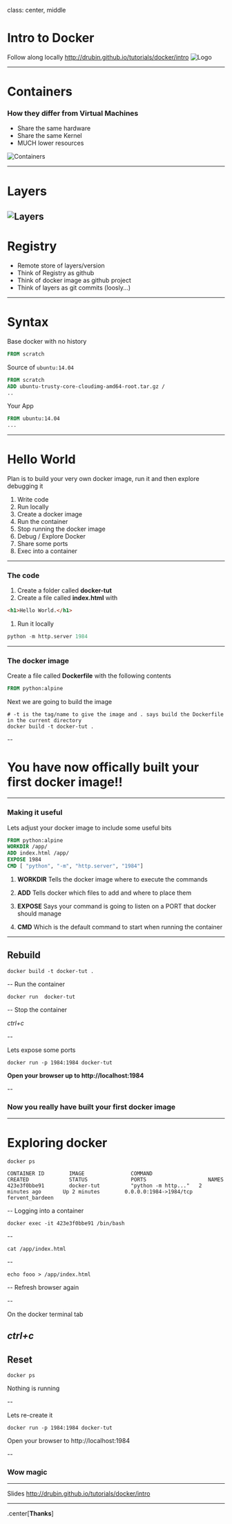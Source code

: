 class: center, middle

# Intro to Docker

Follow along locally http://drubin.github.io/tutorials/docker/intro
![Logo](docker.png) 

---

# Containers 
### How they differ from Virtual Machines

* Share the same hardware
* Share the same Kernel 
* MUCH lower resources 

![Containers](containers.jpg) 

---

# Layers 

![Layers](layers.png) 
---
# Registry

* Remote store of layers/version
* Think of Registry as github
* Think of docker image as github project
* Think of layers as git commits (loosly...)

---

# Syntax 

Base docker with no history
```Dockerfile
FROM scratch
```

Source of `ubuntu:14.04`

```Dockerfile
FROM scratch
ADD ubuntu-trusty-core-cloudimg-amd64-root.tar.gz /
..
```

Your App 
```Dockerfile
FROM ubuntu:14.04
...
```
---

# Hello World

Plan is to build your very own docker image, run it and then explore debugging it

1. Write code
1. Run locally
1. Create a docker image
1. Run the container
1. Stop running the docker image
1. Debug / Explore Docker
1. Share some ports
1. Exec into a container

---

### The code 

1. Create a folder called **docker-tut**
1. Create a file called **index.html** with  

```html
<h1>Hello World.</h1>
```

1. Run it locally 

```python
python -m http.server 1984
```

---

### The docker image 

Create a file called **Dockerfile** with the following contents

```Dockerfile
FROM python:alpine
```

Next we are going to build the image

```
# -t is the tag/name to give the image and . says build the Dockerfile in the current directory
docker build -t docker-tut .
```
--

# You have now offically built your first docker image!!
---

### Making it useful 

Lets adjust your docker image to include some useful bits

```Dockerfile
FROM python:alpine
WORKDIR /app/
ADD index.html /app/
EXPOSE 1984
CMD [ "python", "-m", "http.server", "1984"]
```


1. **WORKDIR** Tells the docker image where to execute the commands 

1. **ADD** Tells docker which files to add and where to place them

1. **EXPOSE**  Says your command is going to listen on a PORT that docker should manage

1. **CMD**  Which is the default command to start when running the container

---
## Rebuild

```
docker build -t docker-tut .
```
--
Run the container 

```
docker run  docker-tut 
```
--
Stop the container 

*ctrl+c*

--

Lets expose some ports 

```
docker run -p 1984:1984 docker-tut 
```

**Open your browser up to http://localhost:1984**

--
### Now you really have built your first docker image
---

# Exploring docker 

```
docker ps  
```
```
CONTAINER ID        IMAGE               COMMAND                  CREATED             STATUS              PORTS                    NAMES
423e3f0bbe91        docker-tut          "python -m http..."   2 minutes ago       Up 2 minutes        0.0.0.0:1984->1984/tcp   fervent_bardeen
```

--
Logging into a container 

```
docker exec -it 423e3f0bbe91 /bin/bash
```

--
```
cat /app/index.html
```

--
```
echo fooo > /app/index.html
```

--
Refresh browser again

--

On the docker terminal tab 

*ctrl+c*
---
## Reset 
```
docker ps 
```
Nothing is running 

--

Lets re-create it
```
docker run -p 1984:1984 docker-tut
```

Open your browser to http://localhost:1984

--

### Wow magic

---


Slides 
http://drubin.github.io/tutorials/docker/intro
 
 --- 
.center[**Thanks**]

